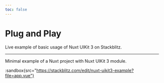 ```yaml
---
toc: false
---
```


# Plug and Play

Live example of basic usage of Nuxt UIKit 3 on Stackblitz.

---

Minimal example of a Nuxt project with Nuxt UIKit 3 module.

:sandbox{src="https://stackblitz.com/edit/nuxt-uikit3-example?file=app.vue"}

